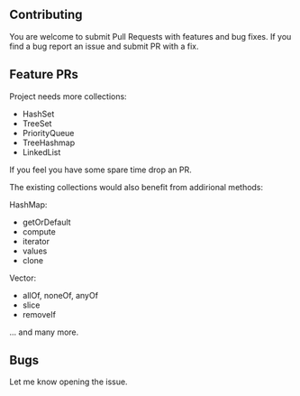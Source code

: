## Contributing

You are welcome to submit Pull Requests with features and bug fixes. If you find a bug report an issue and submit PR with a fix.

## Feature PRs

Project needs more collections:
  * HashSet
  * TreeSet
  * PriorityQueue
  * TreeHashmap
  * LinkedList

If you feel you have some spare time drop an PR.

The existing collections would also benefit from addirional methods:

HashMap:
  * getOrDefault
  * compute
  * iterator
  * values
  * clone

Vector:
  * allOf, noneOf, anyOf
  * slice
  * removeIf

... and many more.

## Bugs

Let me know opening the issue.
